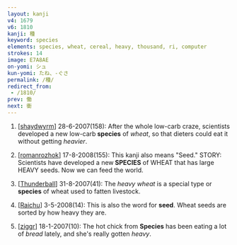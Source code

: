 ```yaml
---
layout: kanji
v4: 1679
v6: 1810
kanji: 種
keyword: species
elements: species, wheat, cereal, heavy, thousand, ri, computer
strokes: 14
image: E7A8AE
on-yomi: シュ
kun-yomi: たね、-ぐさ
permalink: /種/
redirect_from:
 - /1810/
prev: 働
next: 衝
---
```


1) [<a href="http://kanji.koohii.com/profile/shaydwyrm">shaydwyrm</a>] 28-6-2007(158): After the whole low-carb craze, scientists developed a new low-carb<strong> species</strong> of <em>wheat</em>, so that dieters could eat it without getting <em>heavier</em>.

2) [<a href="http://kanji.koohii.com/profile/romanrozhok">romanrozhok</a>] 17-8-2008(155): This kanji also means &quot;Seed.&quot; STORY: Scientists have developed a new<strong> SPECIES</strong> of WHEAT that has large HEAVY seeds. Now we can feed the world.

3) [<a href="http://kanji.koohii.com/profile/Thunderball">Thunderball</a>] 31-8-2007(41): The <em>heavy wheat</em> is a special type or<strong> species</strong> of wheat used to fatten livestock.

4) [<a href="http://kanji.koohii.com/profile/Raichu">Raichu</a>] 3-5-2008(14): This is also the word for <strong>seed</strong>. Wheat seeds are sorted by how heavy they are.

5) [<a href="http://kanji.koohii.com/profile/ziggr">ziggr</a>] 18-1-2007(10): The hot chick from <strong>Species</strong> has been eating a lot of <em>bread</em> lately, and she&#039;s really gotten <em>heavy</em>.

